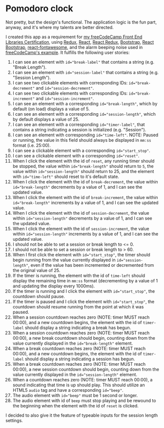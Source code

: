 # Pomodoro clock

Not pretty, but the design's functional. The application logic is the fun part, anyway, and it's where my talents are better directed.

I created this app as a requirement for [my freeCodeCamp Front End Libraries Certification](https://www.freecodecamp.org/certification/tywmick/front-end-libraries), using [Redux](https://redux.js.org/), [React](https://reactjs.org/), [React Redux](https://react-redux.js.org/), [Bootstrap](https://getbootstrap.com/), [React Bootstrap](https://react-bootstrap.netlify.com/), [react-fontawesome](https://github.com/FortAwesome/react-fontawesome), and the alarm beeping noise used in [freeCodeCamp's example](https://codepen.io/freeCodeCamp/pen/XpKrrW?editors=0010). It fulfills the following user stories:

1.  I can see an element with `id="break-label"` that contains a string (e.g. "Break Length").
2.  I can see an element with `id="session-label"` that contains a string (e.g. "Session Length").
3.  I can see two clickable elements with corresponding IDs: `id="break-decrement"` and `id="session-decrement"`.
4.  I can see two clickable elements with corresponding IDs: `id="break-increment"` and `id="session-increment"`.
5.  I can see an element with a corresponding `id="break-length"`, which by default (on load) displays a value of 5.
6.  I can see an element with a corresponding `id="session-length"`, which by default displays a value of 25.
7.  I can see an element with a corresponding `id="timer-label"`, that contains a string indicating a session is initialized (e.g. "Session").
8.  I can see an element with corresponding `id="time-left"`. NOTE: Paused or running, the value in this field should always be displayed in `mm:ss` format (i.e. 25:00).
9.  I can see a clickable element with a corresponding `id="start_stop"`.
10.  I can see a clickable element with a corresponding `id="reset"`.
11.  When I click the element with the id of `reset`, any running timer should be stopped, the value within `id="break-length"` should return to `5`, the value within `id="session-length"` should return to 25, and the element with `id="time-left"` should reset to it's default state.
12.  When I click the element with the id of `break-decrement`, the value within `id="break-length"` decrements by a value of 1, and I can see the updated value.
13.  When I click the element with the id of `break-increment`, the value within `id="break-length"` increments by a value of 1, and I can see the updated value.
14.  When I click the element with the id of `session-decrement`, the value within `id="session-length"` decrements by a value of 1, and I can see the updated value.
15.  When I click the element with the id of `session-increment`, the value within `id="session-length"` increments by a value of 1, and I can see the updated value.
16.  I should not be able to set a session or break length to <= 0.
17.  I should not be able to set a session or break length to > 60.
18.  When I first click the element with `id="start_stop"`, the timer should begin running from the value currently displayed in `id="session-length"`, even if the value has been incremented or decremented from the original value of 25.
19.  If the timer is running, the element with the id of `time-left` should display the remaining time in `mm:ss` format (decrementing by a value of 1 and updating the display every 1000ms).
20.  If the timer is running and I click the element with `id="start_stop"`, the countdown should pause.
21.  If the timer is paused and I click the element with `id="start_stop"`, the countdown should resume running from the point at which it was paused.
22.  When a session countdown reaches zero (NOTE: timer MUST reach 00:00), and a new countdown begins, the element with the id of `timer-label` should display a string indicating a break has begun.
23.  When a session countdown reaches zero (NOTE: timer MUST reach 00:00), a new break countdown should begin, counting down from the value currently displayed in the `id="break-length"` element.
24.  When a break countdown reaches zero (NOTE: timer MUST reach 00:00), and a new countdown begins, the element with the id of `timer-label` should display a string indicating a session has begun.
25.  When a break countdown reaches zero (NOTE: timer MUST reach 00:00), a new session countdown should begin, counting down from the value currently displayed in the `id="session-length"` element.
26.  When a countdown reaches zero (NOTE: timer MUST reach 00:00), a sound indicating that time is up should play. This should utilize an HTML5 `audio` tag and have a corresponding `id="beep"`.
27.  The audio element with `id="beep"` must be 1 second or longer.
28.  The audio element with id of `beep` must stop playing and be rewound to the beginning when the element with the id of `reset` is clicked.

I decided to also give it the feature of typeable inputs for the session length settings.
